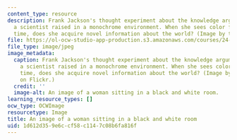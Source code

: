 ```yaml
---
content_type: resource
description: Frank Jackson's thought experiment about the knowledge argument involves
  a scientist raised in a monochrome environment. When she sees color for the first
  time, does she acquire novel information about the world? (Image by truu on Flickr.)
file: https://ol-ocw-studio-app-production.s3.amazonaws.com/courses/24-729-topics-in-philosophy-of-language-modeling-representation-spring-2009/1d612d359e6ccf58c1147c08b6fa816f_24-729s09.jpg
file_type: image/jpeg
image_metadata:
  caption: Frank Jackson's thought experiment about the knowledge argument involves
    a scientist raised in a monochrome environment. When she sees color for the first
    time, does she acquire novel information about the world? (Image by [truu](http://www.flickr.com/photos/truu/3816032553/)
    on Flickr.)
  credit: ''
  image-alt: An image of a woman sitting in a black and white room.
learning_resource_types: []
ocw_type: OCWImage
resourcetype: Image
title: An image of a woman sitting in a black and white room
uid: 1d612d35-9e6c-cf58-c114-7c08b6fa816f
---
```

